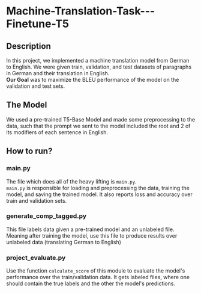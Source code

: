 # Machine-Translation-Task---Finetune-T5


## Description
In this project, we implemented a machine translation model from German to English.
We were given train, validation, and test datasets of paragraphs in German and their translation in English.<br>
**Our Goal** was to maximize the BLEU performance of the model on the validation and test sets.

## The Model
We used a pre-trained T5-Base Model and made some preprocessing to the data, such that the prompt we sent to the model included the root and 2 of its modifiers of each sentence in English.
## How to run?
### main.py
The file which does all of the heavy lifting is `main.py`.<br>
`main.py` is responsible for loading and preprocessing the data, training the model, and saving the trained model.
It also reports loss and accuracy over train and validation sets.

### generate_comp_tagged.py
This file labels data given a pre-trained model and an unlabeled file.<br>
Meaning after training the model, use this file to produce results over unlabeled data (translating German to English)

### project_evaluate.py
Use the function `calculate_score` of this module to evaluate the model's performance over the train/validation data.
It gets labeled files, where one should contain the true labels and the other the model's predictions.
